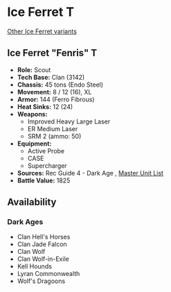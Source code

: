 # Ice Ferret T

[Other Ice Ferret variants](../ice_ferret.md)

## Ice Ferret "Fenris" T
- **Role:** Scout
- **Tech Base:** Clan (3142)
- **Chassis:** 45 tons (Endo Steel)
- **Movement:** 8 / 12 (16), XL
- **Armor:** 144 (Ferro Fibrous)
- **Heat Sinks:** 12 (24)
- **Weapons:**
  - Improved Heavy Large Laser
  - ER Medium Laser
  - SRM 2 (ammo: 50)
- **Equipment:**
  - Active Probe
  - CASE
  - Supercharger
- **Sources:** Rec Guide 4 - Dark Age , [Master Unit List](http://masterunitlist.info/Unit/Details/7503/fenris-ice-ferret-t)
- **Battle Value:** 1825

## Availability

### Dark Ages
- Clan Hell's Horses
- Clan Jade Falcon
- Clan Wolf
- Clan Wolf-in-Exile
- Kell Hounds
- Lyran Commonwealth
- Wolf's Dragoons

